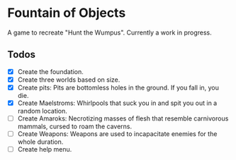 # Fountain of Objects

A game to recreate "Hunt the Wumpus".
Currently a work in progress.

## Todos

- [x] Create the foundation.
- [x] Create three worlds based on size.
- [x] Create pits: Pits are bottomless holes in the ground. If you fall in, you die.
- [x] Create Maelstroms: Whirlpools that suck you in and spit you out in a random location.
- [ ] Create Amaroks: Necrotizing masses of flesh that resemble carnivorous mammals, cursed to roam the caverns.
- [ ] Create Weapons: Weapons are used to incapacitate enemies for the whole duration.
- [ ] Create help menu.
